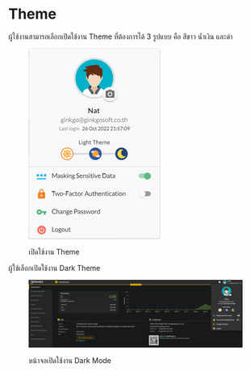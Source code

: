# Theme

ผู้ใช้งานสามารถเลือกเปิดใช้งาน Theme ที่ต้องการได้ 3 รูปแบบ คือ สีขาว น้ำเงิน และดำ

<figure><img src="../.gitbook/assets/image (401).png" alt=""><figcaption><p>เปิดใช้งาน Theme</p></figcaption></figure>

ผู้ใช้เลือกเปิดใช้งาน Dark Theme

<figure><img src="../.gitbook/assets/image (419).png" alt=""><figcaption><p>หน้าจอเปิดใช้งาน Dark Mode</p></figcaption></figure>

